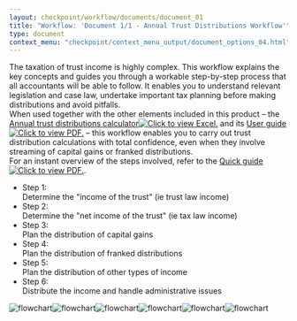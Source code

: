 ```yaml
---
layout: checkpoint/workflow/documents/document_01
title: "Workflow: 'Document 1/1 - Annual Trust Distributions Workflow'"
type: document
context_menu: "checkpoint/context_menu_output/document_options_04.html"
---
```


<!-- START CHECKPOINT OUTPUT -->

<div id="documentDisplay"> <div id="documentContainer"><span id="NavOffset" class="anchor"></span><div xmlns:str="http://exslt.org/strings" xmlns:ext="http://exslt.org/common" id="docContent"><div id="sharedInfo" style="display: none;"><dl class="paragraphTitle">Annual trust distributions workflow</dl><dl class="wrapper"><dt class="leftMetadata"><strong>Product Title:</strong></dt><dd class="rightMetadata">Annual Trust Distributions Workflow</dd></dl><dl class="wrapper"><dt class="leftMetadata"><strong>Subject Area:</strong></dt><dd class="rightMetadata"></dd></dl><dl class="wrapper"><dt class="leftMetadata"><strong>Tool Type:</strong></dt><dd class="rightMetadata">Navigation Schematic</dd></dl></div><div id="mainNavSchematicContainer"><form id="navSchematicForm"><input value="navSchematic" name="omkuptype" type="hidden"><input value="true" name="asfulldocument" type="hidden"><input value="savedassembly" name="type" type="hidden"><input value="I848d61d10fcc11e38f45ebd1ab56cac9" name="docguid" type="hidden"><input value="prod" name="field:environment" type="hidden"><input id="step_opened" name="field:step_opened" type="hidden"><div class="toolsummary"><div class="spacing "><span>The taxation of trust income is highly complex. This workflow explains the key concepts and guides you through a workable step-by-step process that all accountants will be able to follow. It enables you to understand relevant legislation and case law, undertake important tax planning before making distributions and avoid pitfalls.</span></div><div class="spacing "><span>When used together with the other elements included in this product – the <a class="rendDownloadXLS" href="/maf/app/blob?blobguid=Ie456930063bb11e3817c857b99dc5299&amp;file=Annual_trust_distributions_workflow-2.xls" id="Ie456930063bb11e3817c857b99dc5299" name="blob">Annual trust distributions calculator<img src="/cpau/images/docicons/ico-xls.png" alt="Click to view Excel." class="rendDownloadXLS"></a> and its <a class="rendDownloadPDF" href="/maf/app/blob?blobguid=Iaa3c4d62688311e3817c857b99dc5299&amp;file=Annual_trust_distributions_workflow-4.pdf" id="Iaa3c4d62688311e3817c857b99dc5299" name="blob">User guide<img src="/cpau/images/docicons/ico-pdf.png" alt="Click to view PDF." class="rendDownloadPDF"></a> – this workflow enables you to carry out trust distribution calculations with total confidence, even when they involve streaming of capital gains or franked distributions.</span></div><div class="spacing "><span>For an instant overview of the steps involved, refer to the <a class="rendDownloadPDF" href="/maf/app/blob?blobguid=Iaa3c4d63688311e3817c857b99dc5299&amp;file=Annual_trust_distributions_workflow-2.pdf" id="Iaa3c4d63688311e3817c857b99dc5299" name="blob">Quick guide<img src="/cpau/images/docicons/ico-pdf.png" alt="Click to view PDF." class="rendDownloadPDF"></a>.</span></div></div><div class="toolbody toolshared"><ul class="navschematic"><li><a class="stepAnchor" id="anchor_Iaa3c4d57688311e3817c857b99dc5299"></a><a style="display: none;" class="stepHash" id="anchor_GEN-TRUSTDIST_1_BDY_TOOL__1_LIST__2_P_Step_1"></a><div class="leftCol "><span class="strong"><span style="display: none;" class="fHref">GEN-TRUSTDIST_1_STEP_1_V1</span>Step 1:</span></div><span>Determine the <span class="">"income of the trust"</span> (ie trust law income)</span></li><li><a class="stepAnchor" id="anchor_Iaa3c4d54688311e3817c857b99dc5299"></a><a style="display: none;" class="stepHash" id="anchor_GEN-TRUSTDIST_1_BDY_TOOL__1_LIST__2_P_Step_2"></a><div class="leftCol "><span class="strong"><span style="display: none;" class="fHref">GEN-TRUSTDIST_1_STEP_2_V1</span>Step 2:</span></div><span>Determine the <span class="">"net income of the trust"</span> (ie tax law income)</span></li><li><a class="stepAnchor" id="anchor_Iaa3c4d55688311e3817c857b99dc5299"></a><a style="display: none;" class="stepHash" id="anchor_GEN-TRUSTDIST_1_BDY_TOOL__1_LIST__2_P_Step_3"></a><div class="leftCol "><span class="strong"><span style="display: none;" class="fHref">GEN-TRUSTDIST_1_STEP_3_V1</span>Step 3:</span></div><span>Plan the distribution of capital gains</span></li><li><a class="stepAnchor" id="anchor_Iaa3c4d5a688311e3817c857b99dc5299"></a><a style="display: none;" class="stepHash" id="anchor_GEN-TRUSTDIST_1_BDY_TOOL__1_LIST__2_P_Step_4"></a><div class="leftCol "><span class="strong"><span style="display: none;" class="fHref">GEN-TRUSTDIST_1_STEP_4_V2</span>Step 4:</span></div><span>Plan the distribution of franked distributions</span></li><li><a class="stepAnchor" id="anchor_Iaa3c4d5b688311e3817c857b99dc5299"></a><a style="display: none;" class="stepHash" id="anchor_GEN-TRUSTDIST_1_BDY_TOOL__1_LIST__2_P_Step_5"></a><div class="leftCol "><span class="strong"><span style="display: none;" class="fHref">GEN-TRUSTDIST_1_STEP_5_V1</span>Step 5:</span></div><span>Plan the distribution of other types of income</span></li><li><a class="stepAnchor" id="anchor_Iaa3c4d58688311e3817c857b99dc5299"></a><a style="display: none;" class="stepHash" id="anchor_GEN-TRUSTDIST_1_BDY_TOOL__1_LIST__2_P_Step_6"></a><div class="leftCol "><span class="strong"><span style="display: none;" class="fHref">GEN-TRUSTDIST_1_STEP_6_V1</span>Step 6:</span></div><span>Distribute the income and handle administrative issues</span></li></ul></div><div id="navImageContainer"><img class="navImg" alt="flowchart" src="/maf/app/blob?blobguid=Iaa3c4d53688311e3817c857b99dc5299" usemap="#N100C4" id="img_GEN-TRUSTDIST_1_STEP_1_V1"><map name="N100C4"><area href="/maf/app/document?src=search&amp;docguid=I848d61d10fcc11e38f45ebd1ab56cac9&amp;anchor=anchor_GEN-TRUSTDIST_1_BDY_TOOL__1_LIST__2_P_Step_2#GEN-TRUSTDIST_1_BDY_TOOL__1_LIST__2_P_Step_2" coords="521,623,487,623,487,643,521,643,530,643,530,623,521,623" shape="poly"><area target="_blank" href="/maf/app/legislation?src=search&amp;docguid=I9ddc0992685c11e3817c857b99dc5299&amp;target=_blank" coords="284,829,300,829,300,813,284,813,284,829" class="lnkLegislation" shape="poly"><area target="_blank" href="/maf/app/legislation?src=search&amp;docguid=I9ddc0986685c11e3817c857b99dc5299&amp;target=_blank" coords="208,197,224,197,224,181,208,181,208,197" class="lnkLegislation" shape="poly"><area href="/maf/app/document?src=search&amp;docguid=I848d61d10fcc11e38f45ebd1ab56cac9&amp;anchor=anchor_GEN-TRUSTDIST_1_BDY_TOOL__1_LIST__2_P_Step_2#GEN-TRUSTDIST_1_BDY_TOOL__1_LIST__2_P_Step_2" coords="381,1021,346,1021,346,1041,381,1041,389,1041,389,1021,381,1021" shape="poly"><area target="_blank" href="/maf/app/legislation?src=search&amp;docguid=I9ddc0986685c11e3817c857b99dc5299&amp;target=_blank" coords="399,568,415,568,415,552,399,552,399,568" class="lnkLegislation" shape="poly"><area target="_blank" href="/maf/app/legislation?src=search&amp;docguid=I9ddc0986685c11e3817c857b99dc5299&amp;target=_blank" coords="632,463,648,463,648,447,632,447,632,463" class="lnkLegislation" shape="poly"><area target="_blank" href="/maf/app/legislation?src=search&amp;docguid=I9ddc0986685c11e3817c857b99dc5299&amp;target=_blank" coords="500,480,516,480,516,464,500,464,500,480" class="lnkLegislation" shape="poly"><area target="_blank" href="/maf/app/legislation?src=search&amp;docguid=I9ddc0986685c11e3817c857b99dc5299&amp;target=_blank" coords="282,514,298,514,298,498,282,498,282,514" class="lnkLegislation" shape="poly"><area target="_blank" href="/maf/app/legislation?src=search&amp;docguid=I9ddc0986685c11e3817c857b99dc5299&amp;target=_blank" coords="408,39,424,39,424,23,408,23,408,39" class="lnkLegislation" shape="poly"></map><img class="navImg" alt="flowchart" src="/maf/app/blob?blobguid=Iaa3c4d59688311e3817c857b99dc5299" usemap="#N100F6" id="img_GEN-TRUSTDIST_1_STEP_2_V1"><map name="N100F6"><area target="_blank" href="/maf/app/legislation?src=search&amp;docguid=I9ddc0986685c11e3817c857b99dc5299&amp;target=_blank" coords="490,557,506,557,506,541,490,541,490,557" class="lnkLegislation" shape="poly"><area target="_blank" href="/maf/app/legislation?src=search&amp;docguid=I9ddc098c685c11e3817c857b99dc5299&amp;target=_blank" coords="222,40,238,40,238,24,222,24,222,40" class="lnkLegislation" shape="poly"><area target="_blank" href="/maf/app/legislation?src=search&amp;docguid=I9ddc098c685c11e3817c857b99dc5299&amp;target=_blank" coords="125,357,141,357,141,341,125,341,125,357" class="lnkLegislation" shape="poly"><area target="_blank" href="/maf/app/legislation?src=search&amp;docguid=I9ddc0986685c11e3817c857b99dc5299&amp;target=_blank" coords="642,306,658,306,658,290,642,290,642,306" class="lnkLegislation" shape="poly"><area target="_blank" href="/maf/app/legislation?src=search&amp;docguid=I9ddc0950685c11e3817c857b99dc5299&amp;target=_blank" coords="648,387,664,387,664,371,648,371,648,387" class="lnkLegislation" shape="poly"><area href="/maf/app/document?src=search&amp;docguid=I848d61d10fcc11e38f45ebd1ab56cac9&amp;anchor=anchor_GEN-TRUSTDIST_1_BDY_TOOL__1_LIST__2_P_Step_3#GEN-TRUSTDIST_1_BDY_TOOL__1_LIST__2_P_Step_3" coords="83,470,49,470,49,490,83,490,91,490,91,470,83,470" shape="poly"><area href="/maf/app/document?src=search&amp;docguid=I848d61d10fcc11e38f45ebd1ab56cac9&amp;anchor=anchor_GEN-TRUSTDIST_1_BDY_TOOL__1_LIST__2_P_Step_1#GEN-TRUSTDIST_1_BDY_TOOL__1_LIST__2_P_Step_1" coords="630,256,596,256,596,276,630,276,638,276,638,256,630,256" shape="poly"><area target="_blank" href="/maf/app/legislation?src=search&amp;docguid=I9ddc0986685c11e3817c857b99dc5299&amp;target=_blank" coords="382,541,382,561,487,561,487,541,382,541" class="lnkLegislation" shape="poly"><area target="_blank" href="/maf/app/legislation?src=search&amp;docguid=I037a1bbb9fe711e0a942f53c5c101aad&amp;target=_blank" coords="87,341,48,341,28,341,16,341,16,361,28,361,48,361,87,361,120,361,120,341,87,341" class="lnkLegislation" shape="poly"><area target="_blank" href="/maf/app/legislation?src=search&amp;docguid=I037a1bbb9fe711e0a942f53c5c101aad&amp;target=_blank" coords="87,42,48,42,28,42,16,42,16,62,28,62,48,62,87,62,120,62,120,42,87,42" class="lnkLegislation" shape="poly"></map><img class="navImg" alt="flowchart" src="/maf/app/blob?blobguid=Iaa3c4d51688311e3817c857b99dc5299" usemap="#N1012D" id="img_GEN-TRUSTDIST_1_STEP_3_V1"><map name="N1012D"><area target="_blank" href="/maf/app/legislation?src=search&amp;docguid=I9ddc0975685c11e3817c857b99dc5299&amp;target=_blank" coords="57,2183 73,2183 73,2167 57,2167 57,2183" class="lnkLegislation" shape="poly"><area target="_blank" href="/maf/app/legislation?src=search&amp;docguid=I9ddc0975685c11e3817c857b99dc5299&amp;target=_blank" coords="191,1837 207,1837 207,1821 191,1821 191,1837" class="lnkLegislation" shape="poly"><area target="_blank" href="/maf/app/legislation?src=search&amp;docguid=I9ddc0975685c11e3817c857b99dc5299&amp;target=_blank" coords="396,1075 412,1075 412,1059 396,1059 396,1075" class="lnkLegislation" shape="poly"><area target="_blank" href="/maf/app/legislation?src=search&amp;docguid=I9ddc098e685c11e3817c857b99dc5299&amp;target=_blank" coords="265,977 282,977 282,961 265,961 265,977" class="lnkLegislation" shape="poly"><area target="_blank" href="/maf/app/legislation?src=search&amp;docguid=I9ddc098e685c11e3817c857b99dc5299&amp;target=_blank" coords="299,436 315,436 315,420 299,420 299,436" class="lnkLegislation" shape="poly"><area target="_blank" href="/maf/app/document?src=search&amp;docguid=Ic1d46ee08a2311e39551b714d2a617da&amp;anchor=anchor_I7105e55a87e111e3817c857b99dc5299#anchor_I7105e55a87e111e3817c857b99dc5299" coords="172,907 9,907 9,927 172,927 484,927 484,907 408,907 408,889 318,889 318,907 172,907" shape="poly"><area href="/maf/app/document?src=search&amp;docguid=I848d61d10fcc11e38f45ebd1ab56cac9&amp;anchor=anchor_GEN-TRUSTDIST_1_BDY_TOOL__1_LIST__2_P_Step_4#GEN-TRUSTDIST_1_BDY_TOOL__1_LIST__2_P_Step_4" coords="201,2376 167,2376 167,2396 201,2396 209,2396 209,2376 201,2376" shape="poly"><area href="/maf/app/document?src=search&amp;docguid=I848d61d10fcc11e38f45ebd1ab56cac9&amp;anchor=anchor_GEN-TRUSTDIST_1_BDY_TOOL__1_LIST__2_P_Step_4#GEN-TRUSTDIST_1_BDY_TOOL__1_LIST__2_P_Step_4" coords="615,1555 580,1555 580,1575 615,1575 623,1575 623,1555 615,1555" shape="poly"><area href="/maf/app/document?src=search&amp;docguid=I848d61d10fcc11e38f45ebd1ab56cac9&amp;anchor=anchor_GEN-TRUSTDIST_1_BDY_TOOL__1_LIST__2_P_Step_5#GEN-TRUSTDIST_1_BDY_TOOL__1_LIST__2_P_Step_5" coords="585,1416 551,1416 551,1435 585,1435 594,1435 594,1416 585,1416" shape="poly"><area href="/maf/app/document?src=search&amp;docguid=I848d61d10fcc11e38f45ebd1ab56cac9&amp;anchor=anchor_GEN-TRUSTDIST_1_BDY_TOOL__1_LIST__2_P_Step_6#GEN-TRUSTDIST_1_BDY_TOOL__1_LIST__2_P_Step_6" coords="398,1142 364,1142 364,1162 398,1162 406,1162 406,1142 398,1142" shape="poly"><area href="/maf/app/document?src=search&amp;docguid=I848d61d10fcc11e38f45ebd1ab56cac9&amp;anchor=anchor_GEN-TRUSTDIST_1_BDY_TOOL__1_LIST__2_P_Step_6#GEN-TRUSTDIST_1_BDY_TOOL__1_LIST__2_P_Step_6" coords="584,1081 550,1081 550,1101 584,1101 593,1101 593,1081 584,1081" shape="poly"><area href="/maf/app/document?src=search&amp;docguid=I848d61d10fcc11e38f45ebd1ab56cac9&amp;anchor=anchor_GEN-TRUSTDIST_1_BDY_TOOL__1_LIST__2_P_Step_6#GEN-TRUSTDIST_1_BDY_TOOL__1_LIST__2_P_Step_6" coords="44,775 10,775 10,794 44,794 52,794 52,775 44,775" shape="poly"><area href="/maf/app/document?src=search&amp;docguid=I848d61d10fcc11e38f45ebd1ab56cac9&amp;anchor=anchor_GEN-TRUSTDIST_1_BDY_TOOL__1_LIST__2_P_Step_4#GEN-TRUSTDIST_1_BDY_TOOL__1_LIST__2_P_Step_4" coords="466,544 432,544 432,564 466,564 474,564 474,544 466,544" shape="poly"><area href="/maf/app/document?src=search&amp;docguid=I848d61d10fcc11e38f45ebd1ab56cac9&amp;anchor=anchor_GEN-TRUSTDIST_1_BDY_TOOL__1_LIST__2_P_Step_5#GEN-TRUSTDIST_1_BDY_TOOL__1_LIST__2_P_Step_5" coords="588,405 553,405 553,424 588,424 596,424 596,405 588,405" shape="poly"><area href="/maf/app/document?src=search&amp;docguid=I848d61d10fcc11e38f45ebd1ab56cac9&amp;anchor=anchor_GEN-TRUSTDIST_1_BDY_TOOL__1_LIST__2_P_Step_1#GEN-TRUSTDIST_1_BDY_TOOL__1_LIST__2_P_Step_1" coords="234,384 200,384 200,403 234,403 243,403 243,384 234,384" shape="poly"><area href="/maf/app/document?src=search&amp;docguid=I848d61d10fcc11e38f45ebd1ab56cac9&amp;anchor=anchor_GEN-TRUSTDIST_1_BDY_TOOL__1_LIST__2_P_Step_4#GEN-TRUSTDIST_1_BDY_TOOL__1_LIST__2_P_Step_4" coords="476,54 442,54 442,74 476,74 484,74 484,54 476,54" shape="poly"><area target="_blank" href="/maf/app/legislation?src=search&amp;docguid=I9ddc095a685c11e3817c857b99dc5299&amp;target=_blank" coords="464,1605 480,1605 480,1589 464,1589 464,1605" class="lnkLegislation" shape="poly"><area target="_blank" href="/maf/app/legislation?src=search&amp;docguid=I9ddc098e685c11e3817c857b99dc5299&amp;target=_blank" coords="591,1149 607,1149 607,1133 591,1133 591,1149" class="lnkLegislation" shape="poly"><area target="_blank" href="/maf/app/legislation?src=search&amp;docguid=I9ddc097d685c11e3817c857b99dc5299&amp;target=_blank" coords="624,1246 640,1246 640,1230 624,1230 624,1246" class="lnkLegislation" shape="poly"><area target="_blank" href="/maf/app/legislation?src=search&amp;docguid=I9ddc098e685c11e3817c857b99dc5299&amp;target=_blank" coords="122,749 138,749 138,733 122,733 122,749" class="lnkLegislation" shape="poly"><area target="_blank" href="/maf/app/legislation?src=search&amp;docguid=I9ddc0975685c11e3817c857b99dc5299&amp;target=_blank" coords="657,596 673,596 673,580 657,580 657,596" class="lnkLegislation" shape="poly"><area target="_blank" href="/maf/app/legislation?src=search&amp;docguid=I9ddc098e685c11e3817c857b99dc5299&amp;target=_blank" coords="157,146 173,146 173,130 157,130 157,146" class="lnkLegislation" shape="poly"></map><img class="navImg" alt="flowchart" src="/maf/app/blob?blobguid=Iaa3c4d56688311e3817c857b99dc5299" usemap="#N101A0" id="img_GEN-TRUSTDIST_1_STEP_4_V2"><map name="N101A0"><area target="_blank" href="/maf/app/legislation?src=search&amp;docguid=I9ddc0975685c11e3817c857b99dc5299&amp;target=_blank" coords="210,1994 226,1994 226,1978 210,1978 210,1994" class="lnkLegislation" shape="poly"><area target="_blank" href="/maf/app/legislation?src=search&amp;docguid=I9ddc0975685c11e3817c857b99dc5299&amp;target=_blank" coords="266,1798 282,1798 282,1782 266,1782 266,1798" class="lnkLegislation" shape="poly"><area target="_blank" href="/maf/app/legislation?src=search&amp;docguid=I9ddc0975685c11e3817c857b99dc5299&amp;target=_blank" coords="397,1101 413,1101 413,1085 397,1085 397,1101" class="lnkLegislation" shape="poly"><area target="_blank" href="/maf/app/legislation?src=search&amp;docguid=I9ddc098e685c11e3817c857b99dc5299&amp;target=_blank" coords="324,1003 340,1003 340,987 324,987 324,1003" class="lnkLegislation" shape="poly"><area target="_blank" href="/maf/app/legislation?src=search&amp;docguid=I9ddc098e685c11e3817c857b99dc5299&amp;target=_blank" coords="97,224 113,224 113,208 97,208 97,224" class="lnkLegislation" shape="poly"><area target="_blank" href="/maf/app/legislation?src=search&amp;docguid=I9ddc0975685c11e3817c857b99dc5299&amp;target=_blank" coords="608,493 624,493 624,477 608,477 608,493" class="lnkLegislation" shape="poly"><area href="/maf/app/document?src=search&amp;docguid=I848d61d10fcc11e38f45ebd1ab56cac9&amp;anchor=anchor_GEN-TRUSTDIST_1_BDY_TOOL__1_LIST__2_P_Step_3#GEN-TRUSTDIST_1_BDY_TOOL__1_LIST__2_P_Step_3" coords="589,443 554,443 554,462 589,462 597,462 597,443 589,443" shape="poly"><area href="/maf/app/document?src=search&amp;docguid=I848d61d10fcc11e38f45ebd1ab56cac9&amp;anchor=anchor_GEN-TRUSTDIST_1_BDY_TOOL__1_LIST__2_P_Step_5#GEN-TRUSTDIST_1_BDY_TOOL__1_LIST__2_P_Step_5" coords="612,303 578,303 578,323 612,323 621,323 621,303 612,303" shape="poly"><area href="/maf/app/document?src=search&amp;docguid=I848d61d10fcc11e38f45ebd1ab56cac9&amp;anchor=anchor_GEN-TRUSTDIST_1_BDY_TOOL__1_LIST__2_P_Step_5#GEN-TRUSTDIST_1_BDY_TOOL__1_LIST__2_P_Step_5" coords="557,593 523,593 523,612 557,612 565,612 565,593 557,593" shape="poly"><area target="_blank" href="/maf/app/legislation?src=search&amp;docguid=I9ddc0958685c11e3817c857b99dc5299&amp;target=_blank" coords="131,1510 147,1510 147,1494 131,1494 131,1510" class="lnkLegislation" shape="poly"><area target="_blank" href="/maf/app/document?src=search&amp;docguid=Ic1d46ee08a2311e39551b714d2a617da&amp;anchor=anchor_I7105e55a87e111e3817c857b99dc5299#anchor_I7105e55a87e111e3817c857b99dc5299" coords="172,934 9,934 9,954 172,954 484,954 484,934 408,934 408,916 318,916 318,934 172,934" shape="poly"><area href="/maf/app/document?src=search&amp;docguid=I848d61d10fcc11e38f45ebd1ab56cac9&amp;anchor=anchor_GEN-TRUSTDIST_1_BDY_TOOL__1_LIST__2_P_Step_5#GEN-TRUSTDIST_1_BDY_TOOL__1_LIST__2_P_Step_5" coords="283,2094 249,2094 249,2113 283,2113 292,2113 292,2094 283,2094" shape="poly"><area href="/maf/app/document?src=search&amp;docguid=I848d61d10fcc11e38f45ebd1ab56cac9&amp;anchor=anchor_GEN-TRUSTDIST_1_BDY_TOOL__1_LIST__2_P_Step_3#GEN-TRUSTDIST_1_BDY_TOOL__1_LIST__2_P_Step_3" coords="699,1782 664,1782 664,1802 699,1802 707,1802 707,1782 699,1782" shape="poly"><area href="/maf/app/document?src=search&amp;docguid=I848d61d10fcc11e38f45ebd1ab56cac9&amp;anchor=anchor_GEN-TRUSTDIST_1_BDY_TOOL__1_LIST__2_P_Step_5#GEN-TRUSTDIST_1_BDY_TOOL__1_LIST__2_P_Step_5" coords="492,1643 458,1643 458,1663 492,1663 501,1663 501,1643 492,1643" shape="poly"><area href="/maf/app/document?src=search&amp;docguid=I848d61d10fcc11e38f45ebd1ab56cac9&amp;anchor=anchor_GEN-TRUSTDIST_1_BDY_TOOL__1_LIST__2_P_Step_6#GEN-TRUSTDIST_1_BDY_TOOL__1_LIST__2_P_Step_6" coords="398,1168 364,1168 364,1187 398,1187 406,1187 406,1168 398,1168" shape="poly"><area href="/maf/app/document?src=search&amp;docguid=I848d61d10fcc11e38f45ebd1ab56cac9&amp;anchor=anchor_GEN-TRUSTDIST_1_BDY_TOOL__1_LIST__2_P_Step_6#GEN-TRUSTDIST_1_BDY_TOOL__1_LIST__2_P_Step_6" coords="583,1113 549,1113 549,1133 583,1133 591,1133 591,1113 583,1113" shape="poly"><area href="/maf/app/document?src=search&amp;docguid=I848d61d10fcc11e38f45ebd1ab56cac9&amp;anchor=anchor_GEN-TRUSTDIST_1_BDY_TOOL__1_LIST__2_P_Step_6#GEN-TRUSTDIST_1_BDY_TOOL__1_LIST__2_P_Step_6" coords="76,705 41,705 41,724 76,724 84,724 84,705 76,705" shape="poly"><area href="/maf/app/document?src=search&amp;docguid=I848d61d10fcc11e38f45ebd1ab56cac9&amp;anchor=anchor_GEN-TRUSTDIST_1_BDY_TOOL__1_LIST__2_P_Step_5#GEN-TRUSTDIST_1_BDY_TOOL__1_LIST__2_P_Step_5" coords="474,44 440,44 440,64 474,64 482,64 482,44 474,44" shape="poly"><area target="_blank" href="/maf/app/legislation?src=search&amp;docguid=I9ddc095a685c11e3817c857b99dc5299&amp;target=_blank" coords="544,1833 560,1833 560,1817 544,1817 544,1833" class="lnkLegislation" shape="poly"><area target="_blank" href="/maf/app/legislation?src=search&amp;docguid=I9ddc098e685c11e3817c857b99dc5299&amp;target=_blank" coords="706,1144 722,1144 722,1128 706,1128 706,1144" class="lnkLegislation" shape="poly"><area target="_blank" href="/maf/app/legislation?src=search&amp;docguid=I9ddc097d685c11e3817c857b99dc5299&amp;target=_blank" coords="599,1227 615,1227 615,1211 599,1211 599,1227" class="lnkLegislation" shape="poly"><area target="_blank" href="/maf/app/legislation?src=search&amp;docguid=I9ddc098e685c11e3817c857b99dc5299&amp;target=_blank" coords="220,679 236,679 236,663 220,663 220,679" class="lnkLegislation" shape="poly"></map><img class="navImg" alt="flowchart" src="/maf/app/blob?blobguid=Iaa3c4d5c688311e3817c857b99dc5299" usemap="#N10213" id="img_GEN-TRUSTDIST_1_STEP_5_V1"><map name="N10213"><area target="_blank" href="/maf/app/legislation?src=search&amp;docguid=I9ddc095a685c11e3817c857b99dc5299&amp;target=_blank" coords="70,878 86,878 86,862 70,862 70,878" class="lnkLegislation" shape="poly"><area target="_blank" href="/maf/app/legislation?src=search&amp;docguid=I9ddc097d685c11e3817c857b99dc5299&amp;target=_blank" coords="317,155 333,155 333,139 317,139 317,155" class="lnkLegislation" shape="poly"><area target="_blank" href="/maf/app/legislation?src=search&amp;docguid=I9ddc0975685c11e3817c857b99dc5299&amp;target=_blank" coords="226,606 242,606 242,590 226,590 226,606" class="lnkLegislation" shape="poly"><area target="_blank" href="/maf/app/legislation?src=search&amp;docguid=I9ddc095a685c11e3817c857b99dc5299&amp;target=_blank" coords="139,282 155,282 155,266 139,266 139,282" class="lnkLegislation" shape="poly"><area href="/maf/app/document?src=search&amp;docguid=I848d61d10fcc11e38f45ebd1ab56cac9&amp;anchor=anchor_GEN-TRUSTDIST_1_BDY_TOOL__1_LIST__2_P_Step_4#GEN-TRUSTDIST_1_BDY_TOOL__1_LIST__2_P_Step_4" coords="230,590 226,590 218,590 184,590 184,610 218,610 226,610 230,610 234,610 234,590 230,590" shape="poly"><area target="_blank" href="/maf/app/document?src=search&amp;docguid=Ic1d46ee08a2311e39551b714d2a617da&amp;anchor=anchor_I7105e55a87e111e3817c857b99dc5299#anchor_I7105e55a87e111e3817c857b99dc5299" coords="433,890 433,910 685,910 685,890 433,890" shape="poly"><area href="/maf/app/document?src=search&amp;docguid=I848d61d10fcc11e38f45ebd1ab56cac9&amp;anchor=anchor_GEN-TRUSTDIST_1_BDY_TOOL__1_LIST__2_P_Step_1#GEN-TRUSTDIST_1_BDY_TOOL__1_LIST__2_P_Step_1" coords="153,214 118,214 118,234 153,234 161,234 161,214 153,214" shape="poly"><area href="/maf/app/document?src=search&amp;docguid=I848d61d10fcc11e38f45ebd1ab56cac9&amp;anchor=anchor_GEN-TRUSTDIST_1_BDY_TOOL__1_LIST__2_P_Step_6#GEN-TRUSTDIST_1_BDY_TOOL__1_LIST__2_P_Step_6" coords="533,7 499,7 499,27 533,27 541,27 541,7 533,7" shape="poly"><area href="/maf/app/document?src=search&amp;docguid=I848d61d10fcc11e38f45ebd1ab56cac9&amp;anchor=anchor_GEN-TRUSTDIST_1_BDY_TOOL__1_LIST__2_P_Step_3#GEN-TRUSTDIST_1_BDY_TOOL__1_LIST__2_P_Step_3" coords="155,590 151,590 143,590 109,590 109,610 143,610 151,610 155,610 159,610 159,590 155,590" shape="poly"><area href="/maf/app/document?src=search&amp;docguid=I848d61d10fcc11e38f45ebd1ab56cac9&amp;anchor=anchor_GEN-TRUSTDIST_1_BDY_TOOL__1_LIST__2_P_Step_6#GEN-TRUSTDIST_1_BDY_TOOL__1_LIST__2_P_Step_6" coords="596,1012 562,1012 562,1031 596,1031 605,1031 605,1012 596,1012" shape="poly"><area href="/maf/app/document?src=search&amp;docguid=I848d61d10fcc11e38f45ebd1ab56cac9&amp;anchor=anchor_GEN-TRUSTDIST_1_BDY_TOOL__1_LIST__2_P_Step_4#GEN-TRUSTDIST_1_BDY_TOOL__1_LIST__2_P_Step_4" coords="647,853 612,853 612,873 647,873 655,873 655,853 647,853" shape="poly"><area href="/maf/app/document?src=search&amp;docguid=I848d61d10fcc11e38f45ebd1ab56cac9&amp;anchor=anchor_GEN-TRUSTDIST_1_BDY_TOOL__1_LIST__2_P_Step_3#GEN-TRUSTDIST_1_BDY_TOOL__1_LIST__2_P_Step_3" coords="597,834 563,834 563,854 597,854 605,854 605,834 597,834" shape="poly"><area href="/maf/app/document?src=search&amp;docguid=I848d61d10fcc11e38f45ebd1ab56cac9&amp;anchor=anchor_GEN-TRUSTDIST_1_BDY_TOOL__1_LIST__2_P_Step_2#GEN-TRUSTDIST_1_BDY_TOOL__1_LIST__2_P_Step_2" coords="43,713 9,713 9,733 43,733 51,733 51,713 43,713" shape="poly"><area target="_blank" href="/maf/app/legislation?src=search&amp;docguid=I9ddc0950685c11e3817c857b99dc5299&amp;target=_blank" coords="626,720 642,720 642,704 626,704 626,720" class="lnkLegislation" shape="poly"><area target="_blank" href="/maf/app/legislation?src=search&amp;docguid=I9ddc095a685c11e3817c857b99dc5299&amp;target=_blank" coords="659,276 675,276 675,260 659,260 659,276" class="lnkLegislation" shape="poly"><area target="_blank" href="/maf/app/legislation?src=search&amp;docguid=I9ddc097d685c11e3817c857b99dc5299&amp;target=_blank" coords="166,344 182,344 182,328 166,328 166,344" class="lnkLegislation" shape="poly"><area target="_blank" href="/maf/app/legislation?src=search&amp;docguid=I9ddc095a685c11e3817c857b99dc5299&amp;target=_blank" coords="154,844 150,844 117,844 94,844 94,864 117,864 150,864 154,864 171,864 171,844 154,844" class="lnkLegislation" shape="poly"></map><img class="navImg" alt="flowchart" src="/maf/app/blob?blobguid=Iaa3c4d5f688311e3817c857b99dc5299" usemap="#N10272" id="img_GEN-TRUSTDIST_1_STEP_6_V1"><map name="N10272"><area target="_blank" href="/maf/app/legislation?src=search&amp;docguid=I34676df18a0511e39551b714d2a617da&amp;target=_blank" coords="166,1001 166,1020 197,1020 197,1001 166,1001" class="lnkLegislation" shape="poly"><area target="_blank" href="/maf/app/legislation?src=search&amp;docguid=I9ddc098e685c11e3817c857b99dc5299&amp;target=_blank" coords="572,483 588,483 588,467 572,467 572,483" class="lnkLegislation" shape="poly"><area target="_blank" href="/maf/app/document?src=search&amp;docguid=Ic1d46ee08a2311e39551b714d2a617da&amp;anchor=anchor_I7105e55a87e111e3817c857b99dc5299#anchor_I7105e55a87e111e3817c857b99dc5299" coords="418,983 418,1003 671,1003 671,983 418,983" shape="poly"><area target="_blank" href="/maf/app/document?src=search&amp;docguid=Ic1d46ee18a2311e39551b714d2a617da&amp;anchor=anchor_I7105e55387e111e3817c857b99dc5299#anchor_I7105e55387e111e3817c857b99dc5299" coords="162,339 110,339 9,339 9,358 110,358 162,358 325,358 325,339 162,339" shape="poly"><area href="/maf/app/document?src=search&amp;docguid=I848d61d10fcc11e38f45ebd1ab56cac9&amp;anchor=anchor_GEN-TRUSTDIST_1_BDY_TOOL__1_LIST__2_P_Step_3#GEN-TRUSTDIST_1_BDY_TOOL__1_LIST__2_P_Step_3" coords="284,449 250,449 250,469 284,469 292,469 292,449 284,449" shape="poly"><area href="/maf/app/document?src=search&amp;docguid=I848d61d10fcc11e38f45ebd1ab56cac9&amp;anchor=anchor_GEN-TRUSTDIST_1_BDY_TOOL__1_LIST__2_P_Step_5#GEN-TRUSTDIST_1_BDY_TOOL__1_LIST__2_P_Step_5" coords="291,313 256,313 256,333 291,333 299,333 299,313 291,313" shape="poly"><area href="/maf/app/document?src=search&amp;docguid=I848d61d10fcc11e38f45ebd1ab56cac9&amp;anchor=anchor_GEN-TRUSTDIST_1_BDY_TOOL__1_LIST__2_P_Step_4#GEN-TRUSTDIST_1_BDY_TOOL__1_LIST__2_P_Step_4" coords="215,313 181,313 181,333 215,333 224,333 224,313 215,313" shape="poly"><area target="_blank" href="/maf/app/document?src=search&amp;docguid=I704dfab0933311e29c6197cfe994d8ea&amp;anchor=anchor_Ia4cab2f692f011e29c6197cfe994d8ea#anchor_Ia4cab2f692f011e29c6197cfe994d8ea" coords="102,983 94,983 67,983 67,1003 94,1003 102,1003 246,1003 246,983 102,983" shape="poly"><area href="/maf/app/document?src=search&amp;docguid=I848d61d10fcc11e38f45ebd1ab56cac9&amp;anchor=anchor_GEN-TRUSTDIST_1_BDY_TOOL__1_LIST__2_P_Step_3#GEN-TRUSTDIST_1_BDY_TOOL__1_LIST__2_P_Step_3" coords="220,449 186,449 186,469 220,469 229,469 229,449 220,449" shape="poly"><area href="/maf/app/document?src=search&amp;docguid=I848d61d10fcc11e38f45ebd1ab56cac9&amp;anchor=anchor_GEN-TRUSTDIST_1_BDY_TOOL__1_LIST__2_P_Step_3#GEN-TRUSTDIST_1_BDY_TOOL__1_LIST__2_P_Step_3" coords="165,313 131,313 131,333 165,333 173,333 173,313 165,313" shape="poly"><area target="_blank" href="/maf/app/legislation?src=search&amp;docguid=I9ddc0992685c11e3817c857b99dc5299&amp;target=_blank" coords="64,713 80,713 80,697 64,697 64,713" class="lnkLegislation" shape="poly"><area target="_blank" href="/maf/app/legislation?src=search&amp;docguid=I9ddc0992685c11e3817c857b99dc5299&amp;target=_blank" coords="38,851 54,851 54,835 38,835 38,851" class="lnkLegislation" shape="poly"><area target="_blank" href="/maf/app/legislation?src=search&amp;docguid=I9ddc0992685c11e3817c857b99dc5299&amp;target=_blank" coords="55,285 72,285 72,269 55,269 55,285" class="lnkLegislation" shape="poly"></map></div></form></div><script type="text/javascript">$(function(){$("#documentnavigation").hide();}); </script></div></div><script type="text/javascript">$(function(){$('#relateddocumentsnavitem').hide();});</script> <div id="chunkDiv" class="navigationLinks chunckingLinks"> </div></div>

<!-- END CHECKPOINT OUTPUT -->